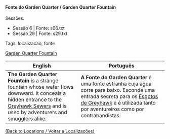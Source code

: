 
#### Fonte do Garden Quarter / Garden Quarter Fountain

Sessões:  
- Sessão 6 | Fonte: s06.txt  
- Sessão 29 | Fonte: s29.txt  

Tags: localizacao, fonte

[Garden Quarter Fountain](garden_quarter_fountain.png)

| English | Português |
|---------|-----------|
| **The Garden Quarter Fountain** is a strange fountain whose water flows downward. It conceals a hidden entrance to the [Greyhawk Sewers](esgotos_de_greyhawk.md) and is used by adventurers and smugglers alike. | **A Fonte do Garden Quarter** é uma fonte estranha cuja água corre para baixo. Esconde uma entrada secreta para os [Esgotos de Greyhawk](esgotos_de_greyhawk.md) e é utilizada tanto por aventureiros como por contrabandistas. |

[(Back to Locations / Voltar a Localizações)](localizacoes.md)



















